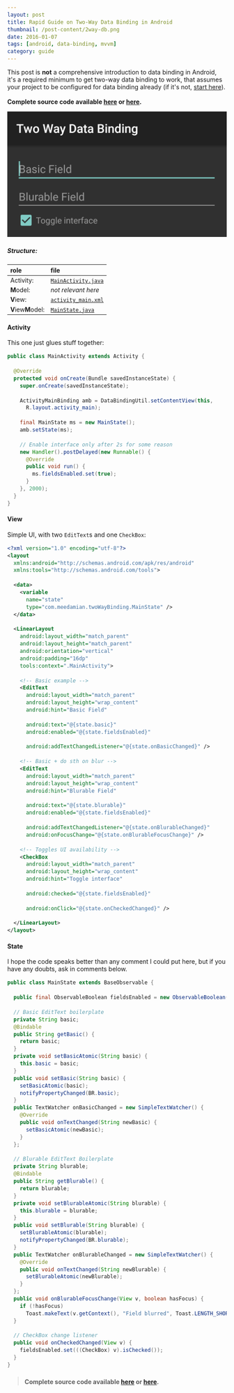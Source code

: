 ```yaml
---
layout: post
title: Rapid Guide on Two-Way Data Binding in Android
thumbnail: /post-content/2way-db.png
date: 2016-01-07
tags: [android, data-binding, mvvm]
category: guide
---
```


This post is **not** a comprehensive introduction to data binding in Android, it's a required minimum to get two-way data binding to work, that assumes your project to be configured for data binding already (if it's not, [start here][binding-guide]).

**Complete source code available [here<sup><i class="mdi mdi-github-circle"></i></sup>][source-gh] or [here<sup><i class="mdi mdi-folder-download"></i></sup>][source-dl].**


[![screenshot-main][app-looks]][app-looks]

##### Structure:

| role               | file                             |
|:-------------------|:---------------------------------|
| Activity:          | [`MainActivity.java`](#activity) |
| **M**odel:         | _not relevant here_              |
| **V**iew:          | [`activity_main.xml`](#view)     |
| **V**iew**M**odel: | [`MainState.java`](#state)       |

#### Activity

This one just glues stuff together:

```java
public class MainActivity extends Activity {

  @Override
  protected void onCreate(Bundle savedInstanceState) {
    super.onCreate(savedInstanceState);

    ActivityMainBinding amb = DataBindingUtil.setContentView(this,
      R.layout.activity_main);

    final MainState ms = new MainState();
    amb.setState(ms);

    // Enable interface only after 2s for some reason
    new Handler().postDelayed(new Runnable() {
      @Override
      public void run() {
        ms.fieldsEnabled.set(true);
      }
    }, 2000);
  }
}
```

#### View

Simple UI, with two `EditText`s and one `CheckBox`:

```xml
<?xml version="1.0" encoding="utf-8"?>
<layout
  xmlns:android="http://schemas.android.com/apk/res/android"
  xmlns:tools="http://schemas.android.com/tools">

  <data>
    <variable
      name="state"
      type="com.meedamian.twoWayBinding.MainState" />
  </data>

  <LinearLayout
    android:layout_width="match_parent"
    android:layout_height="match_parent"
    android:orientation="vertical"
    android:padding="16dp"
    tools:context=".MainActivity">

    <!-- Basic example -->
    <EditText
      android:layout_width="match_parent"
      android:layout_height="wrap_content"
      android:hint="Basic Field"

      android:text="@{state.basic}"
      android:enabled="@{state.fieldsEnabled}"

      android:addTextChangedListener="@{state.onBasicChanged}" />

    <!-- Basic + do sth on blur -->
    <EditText
      android:layout_width="match_parent"
      android:layout_height="wrap_content"
      android:hint="Blurable Field"

      android:text="@{state.blurable}"
      android:enabled="@{state.fieldsEnabled}"

      android:addTextChangedListener="@{state.onBlurableChanged}"
      android:onFocusChange="@{state.onBlurableFocusChange}" />

    <!-- Toggles UI availability -->
    <CheckBox
      android:layout_width="match_parent"
      android:layout_height="wrap_content"
      android:hint="Toggle interface"

      android:checked="@{state.fieldsEnabled}"

      android:onClick="@{state.onCheckedChanged}" />

  </LinearLayout>
</layout>
```

#### State

I hope the code speaks better than any comment I could put here, but if you have any doubts, ask in comments below.

```java
public class MainState extends BaseObservable {

  public final ObservableBoolean fieldsEnabled = new ObservableBoolean();

  // Basic EditText boilerplate
  private String basic;
  @Bindable
  public String getBasic() {
    return basic;
  }
  private void setBasicAtomic(String basic) {
    this.basic = basic;
  }
  public void setBasic(String basic) {
    setBasicAtomic(basic);
    notifyPropertyChanged(BR.basic);
  }
  public TextWatcher onBasicChanged = new SimpleTextWatcher() {
    @Override
    public void onTextChanged(String newBasic) {
      setBasicAtomic(newBasic);
    }
  };

  // Blurable EditText Boilerplate
  private String blurable;
  @Bindable
  public String getBlurable() {
    return blurable;
  }
  private void setBlurableAtomic(String blurable) {
    this.blurable = blurable;
  }
  public void setBlurable(String blurable) {
    setBlurableAtomic(blurable);
    notifyPropertyChanged(BR.blurable);
  }
  public TextWatcher onBlurableChanged = new SimpleTextWatcher() {
    @Override
    public void onTextChanged(String newBlurable) {
      setBlurableAtomic(newBlurable);
    }
  };
  public void onBlurableFocusChange(View v, boolean hasFocus) {
    if (!hasFocus)
      Toast.makeText(v.getContext(), "Field blurred", Toast.LENGTH_SHORT).show();
  }

  // CheckBox change listener
  public void onCheckedChanged(View v) {
    fieldsEnabled.set(((CheckBox) v).isChecked());
  }
}
```

> #### Complete source code available [here<sup><i class="mdi mdi-github-circle"></i></sup>][source-gh] or [here<sup><i class="mdi mdi-folder-download"></i></sup>][source-dl].

[binding-guide]: http://developer.android.com/tools/data-binding/guide.html
[source-gh]: https://github.com/chester1000/Two-Way-Data-Binding
[source-dl]: https://github.com/chester1000/Two-Way-Data-Binding/archive/master.zip
[app-looks]: /post-content/2way-db.png
